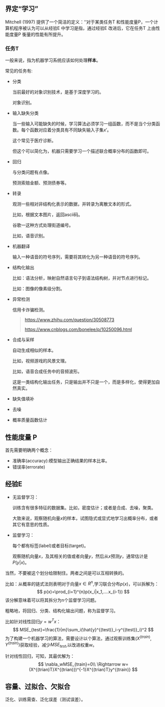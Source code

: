 ## 界定“学习”

Mitchell (1997) 提供了一个简洁的定义：‘‘对于某类任务T 和性能度量P，一个计算机程序被认为可以从经验E 中学习是指，通过经验E 改进后，它在任务T 上由性能度量P 衡量的性能有所提升。

### 任务T

一般来说，指为机器学习系统应该如何处理**样本**。

常见的任务有:

- 分类

  当前最好的对象识别技术，是基于深度学习的。

  对象识别。

- 输入缺失分类

  当一些输入可能缺失的时候，学习算法必须学习一组函数，而不是当个分类函数。每个函数对应着分类具有不同缺失输入子集$x'​$。

  这个常见于医疗诊断。

  但这个可以简化为，机器只需要学习一个描述联合概率分布的函数即可。

- 回归

  与分类问题有点像。

  预测索赔金额、预测债券等。

- 转录

  观测一些相对非结构化表示的数据，并转录为离散文本的形式。

  比如，根据文本图片，返回ascii码。

  谷歌一这种方式处理街道编号。

  比如，语音识别。

- 机器翻译

  输入一种语音的符号序列，需要将其转化为另一种语音的符号序列。

- 结构化输出

  比如：语法分析，映射自然语言句子到语法结构树，并对节点进行标记。

  比如：图像的像素级分割。

- 异常检测

  信用卡诈骗检测。

  > <https://www.zhihu.com/question/30508773>
  >
  > <https://www.cnblogs.com/bonelee/p/10250096.html>

- 合成与采样

  自动生成相似的样本。

  比如，视频游戏的风景文理。

  比如，语音合成任务中的音频波形。

  这是一类结构化输出任务，只是输出并不只是一个，而是多样化，使得更加自然真实。

- 缺失值填补

- 去噪

- 概率质量函数估计


## 性能度量 P

首先需要明确两个概念：

- 准确率(accuracy):模型输出正确结果的样本比率。
- 错误率(errorate)

## 经验E

- 无监督学习：

  训练含有很多特征的数据集。比如，密度估计；或者是合成、去噪，聚类。

  大致来说，观察随机向量$x$的样本，试图隐式或显式地学习出概率分布，或者其它有意思的性质。

- 监督学习：

  每个都有标签(label)或者目标(target)。

  观察随机向量$x$，及其相关的值或者向量$y$，然后从$x$预测$y$，通常估计是$P(y|x)$。

当然，不要被这个划分给限制住。两者之间是可以互相转换的。

比如：从概率的链式法则表明对于向量$x\in R^n$,学习联合分布$p(x)$，可以拆解为：
$$
p(x)=\prod_{i=1}^{n}p(x_i|x_1,....x_{i-1})
$$
该分解意味着可以将其拆分为n个监督学习问题。

粗略地，将回归、分类、结构化输出问题，称为监督学习。

比如针对线性回归$y=w^{T}x$：
$$
MSE_{test}=\frac{1}{m}\sum_i(\hat{y}^{(test)}_i-y^{(test)}_i)^2
$$
为了构建一个机器学习的算法，需要设计以个算法，通过观察训练集$(X^{(train)},Y^{(train)})$获取经验，减少$MSE_{test}$,以改进权重$w$。

针对线性回归，可知，其最优解为：
$$
\nabla_wMSE_{train}=0\\
\Rightarrow w=(X^{(trian)T}X^{(trian)})^{-1}X^{(trian)T}y^{(train)}
$$

## 容量、过拟合、欠拟合

泛化、训练需查、泛化误差（测试误差）。









